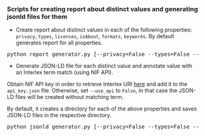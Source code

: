 ### Scripts for creating report about distinct values and generating jsonld files for them


- Create report about distinct values in each of the following properties: `privacy`, `types`, `licenses`, `isAbout`, `formats`, `keywords`.
By default generates report for all properties.

<pre>python report_generator.py [--privacy=False --types=False --licenses=False --is_about= --formats=False --keywords=False --help]</pre>

- Generate JSON-LD file for each distinct value and annotate value with an Interlex term match (using NIF API).

Obtain NIF API key in order to retrieve Interlex URI [here](https://neuinfo.org/about/webservices) and add it to the `api_key.json` file.
Otherwise, set `--use_api` to `False`, in that case the JSON-LD files will be created without matching term.

By default, it creates a directory for each of the above properties and saves JSON-LD files in the respective directory.

<pre>python jsonld_generator.py [--privacy=False --types=False --licenses=False --is_about= --formats=False --keywords=False --use_api=False --help]</pre>
